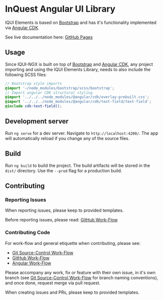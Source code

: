 # InQuest Angular UI Library

IQUI Elements is based on [Bootstrap](https://getbootstrap.com/) and has it's functionality implemented via [Angular CDK](https://material.angular.io/cdk/categories).

See live documentation here: [GitHub Pages](https://inquest.github.io/iqui-ngx/)

## Usage

Since IQUI-NGX is built on top of [Bootstrap](https://getbootstrap.com/) and [Angular CDK](https://material.angular.io/cdk/categories), any project importing and using the IQUI Elements Library, needs to also include the following SCSS files:

```scss
// Bootstrap style imports
@import '~/node_modules/bootstrap/scss/bootstrap';
// Import angular CDK structural styling
@import '../../../node_modules/@angular/cdk/overlay-prebuilt.css';
@import '../../../node_modules/@angular/cdk/text-field/text-field';
@include cdk-text-field();
```

## Development server

Run `ng serve` for a dev server. Navigate to `http://localhost:4200/`. The app will automatically reload if you change any of the source files.

## Build

Run `ng build` to build the project. The build artifacts will be stored in the `dist/` directory. Use the `--prod` flag for a production build.

## Contributing

### Reporting Issues

When reporting issues, please keep to provided templates.

Before reporting issues, please read: [GitHub Work-Flow](https://github.com/ofzza/onboarding/blob/master/CONTRIBUTING/github.md)

### Contributing Code

For work-flow and general etiquette when contributing, please see:

- [Git Source-Control Work-Flow](https://github.com/ofzza/onboarding/blob/master/CONTRIBUTING/git.md)
- [GitHub Work-Flow](https://github.com/ofzza/onboarding/blob/master/CONTRIBUTING/github.md)
- [Angular Work-Flow](https://github.com/ofzza/onboarding/blob/master/CONTRIBUTING/angular.md)

Please accompany any work, fix or feature with their own issue, in it's own branch (see [Git Source-Control Work-Flow](https://github.com/ofzza/onboarding/blob/master/CONTRIBUTING/git.md) for branch naming conventions), and once done, request merge via pull request.

When creating issues and PRs, please keep to provided templates.

